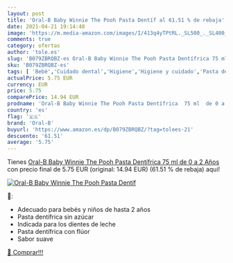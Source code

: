 ```yaml
---
layout: post
title: 'Oral-B Baby Winnie The Pooh Pasta Dentíf al 61.51 % de rebaja'
date: 2021-04-21 19:14:48
image: 'https://m.media-amazon.com/images/I/413q4yTPtRL._SL500_._SL400_.jpg'
comments: true
category: ofertas
author: 'tole.es'
slug: 'B079ZBRQBZ-es Oral-B Baby Winnie The Pooh Pasta Dentífrica 75 ml de 0 a...'
sku: 'B079ZBRQBZ-es'
tags: [ 'Bebé','Cuidado dental','Higiene','Higiene y cuidado','Pasta de dientes','dentífrica','oral-b', ]
actualPrice: 5.75 EUR
currency: EUR
price: 5.75
comparePrice: 14.94 EUR
prodname: 'Oral-B Baby Winnie The Pooh Pasta Dentífrica  75 ml  de 0 a 2 Años'
country: 'es'
flag: '🇪🇸'
brand: 'Oral-B'
buyurl: 'https://www.amazon.es/dp/B079ZBRQBZ/?tag=tolees-21'
descuento: '61.51'
average: '5.75'
---
```


Tienes [Oral-B Baby Winnie The Pooh Pasta Dentífrica  75 ml  de 0 a 2 Años](https://www.amazon.es/dp/B079ZBRQBZ/?tag=tolees-21) con precio final de  5.75 EUR (original: 14.94 EUR) (61.51 %  de rebaja) aqui!

[![Oral-B Baby Winnie The Pooh Pasta Dentíf](https://m.media-amazon.com/images/I/413q4yTPtRL._SL500_._SL400_.jpg)](https://www.amazon.es/dp/B079ZBRQBZ/?tag=tolees-21)

🔎:

- Adecuado para bebés y niños de hasta 2 años
- Pasta dentífrica sin azúcar
- Indicada para los dientes de leche
- Pasta dentífrica con flúor
- Sabor suave

[🛒 Comprar!!!](https://www.amazon.es/dp/B079ZBRQBZ/?tag=tolees-21)
